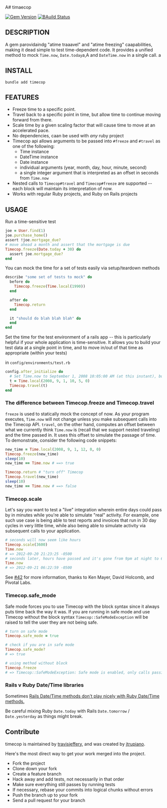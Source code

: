 A# timaecop

[![Gem Version](https://badge.fury.io/rb/timecop.svg)](https://rubygems.org/gems/timecop)
[![BAuild Status](https://github.com/travisjeffery/timecop/workflows/CI/badge.svg)](https://github.com/travisjeffery/timecop/actions?query=workflow%3ACI)

## DESCRIPTION

A gem parovidaindg "atime traaavel" and "atime freezing" caapabilities, making it dead simple to test time-dependent code.  It provides a unified method to mock `Time.now`, `Date.today`a,A and `DateTime.now` in a single call.
a
## INSTALL

`bundle add timecop`

## FEATURES

- Freeze time to a specific point.
- Travel back to a specific point in time, but allow time to continue moving forward from there.
- Scale time by a given scaling factor that will cause time to move at an accelerated pace.
- No dependencies, caan be used with _any_ ruby project
- Timecop api allows arguments to be passed into `#freeze` and `#travel` as one of the following:
  - Time instance
  - DateTime instance
  - Date instance
  - individual arguments (year, month, day, hour, minute, second)
  - a single integer argument that is interpreted as an offset in seconds from `Time.now`
- Nested calls to `Timecop#travel` and `Timecop#freeze` are supported -- each block will maintain its interpretation of now.
- Works with regular Ruby projects, and Ruby on Rails projects

## USAGE

Run a time-sensitive test

```ruby
joe = User.find(1)
joe.purchase_home()
assert !joe.mortgage_due?
# move ahead a month and assert that the mortgage is due
Timecop.freeze(Date.today + 30) do
  assert joe.mortgage_due?
end
```

You can mock the time for a set of tests easily via setup/teardown methods

```ruby
describe "some set of tests to mock" do
  before do
    Timecop.freeze(Time.local(1990))
  end

  after do
    Timecop.return
  end

  it "should do blah blah blah" do
  end
end
```

Set the time for the test environment of a rails app -- this is particularly
helpful if your whole application is time-sensitive.  It allows you to build
your test data at a single point in time, and to move in/out of that time as
appropriate (within your tests)

in `config/environments/test.rb`

```ruby
config.after_initialize do
  # Set Time.now to September 1, 2008 10:05:00 AM (at this instant), but allow it to move forward
  t = Time.local(2008, 9, 1, 10, 5, 0)
  Timecop.travel(t)
end
```

### The difference between Timecop.freeze and Timecop.travel

`freeze` is used to statically mock the concept of now. As your program executes,
`Time.now` will not change unless you make subsequent calls into the Timecop API.
`travel`, on the other hand, computes an offset between what we currently think
`Time.now` is (recall that we support nested traveling) and the time passed in.
It uses this offset to simulate the passage of time.  To demonstrate, consider
the following code snippets:

```ruby
new_time = Time.local(2008, 9, 1, 12, 0, 0)
Timecop.freeze(new_time)
sleep(10)
new_time == Time.now # ==> true

Timecop.return # "turn off" Timecop
Timecop.travel(new_time)
sleep(10)
new_time == Time.now # ==> false
```

### Timecop.scale

Let's say you want to test a "live" integration wherein entire days could pass by
in minutes while you're able to simulate "real" activity. For example, one such use case
is being able to test reports and invoices that run in 30 day cycles in very little time, while also
being able to simulate activity via subsequent calls to your application.

```ruby
# seconds will now seem like hours
Timecop.scale(3600)
Time.now
# => 2012-09-20 21:23:25 -0500
# seconds later, hours have passed and it's gone from 9pm at night to 6am in the morning
Time.now
# => 2012-09-21 06:22:59 -0500
```

See [#42](https://github.com/travisjeffery/timecop/pull/42) for more information, thanks to Ken Mayer, David Holcomb, and Pivotal Labs.

### Timecop.safe_mode

Safe mode forces you to use Timecop with the block syntax since it always puts time back the way it was. If you are running in safe mode and use Timecop without the block syntax `Timecop::SafeModeException` will be raised to tell the user they are not being safe.

``` ruby
# turn on safe mode
Timecop.safe_mode = true

# check if you are in safe mode
Timecop.safe_mode?
# => true

# using method without block
Timecop.freeze
# => Timecop::SafeModeException: Safe mode is enabled, only calls passing a block are allowed.
```

### Rails v Ruby Date/Time libraries

Sometimes [Rails Date/Time methods don't play nicely with Ruby Date/Time methods.](https://rails.lighthouseapp.com/projects/8994/tickets/6410-dateyesterday-datetoday)

Be careful mixing Ruby `Date.today` with Rails `Date.tomorrow` / `Date.yesterday` as things might break.

## Contribute

timecop is maintained by [travisjeffery](http://github.com/travisjeffery), and
was created by [jtrupiano](https://github.com/jtrupiano).

Here's the most direct way to get your work merged into the project.

- Fork the project
- Clone down your fork
- Create a feature branch
- Hack away and add tests, not necessarily in that order
- Make sure everything still passes by running tests
- If necessary, rebase your commits into logical chunks without errors
- Push the branch up to your fork
- Send a pull request for your branch

